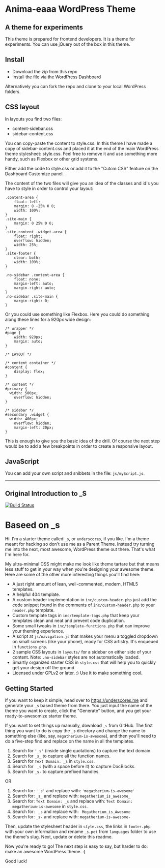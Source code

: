 Anima-eaaa WordPress Theme
===

## A theme for experiments

This theme is prepared for frontend developers. It is a theme for experiments. You can use jQuery out of the box in this theme.


## Install

* Download the zip from this repo
* Install the file via the WordPress Dashboard

Alternatively you can fork the repo and clone to your local WordPress folders.


## CSS layout

In layouts you find two files:

* content-sidebar.css
* sidebar-content.css

You can copy-paste the content to style.css. In this theme I have made a copy of sidebar-content.css and placed it at the end of the main WordPress theme stylesheet: style.css. Feel free to remove it and use something more handy, such as Flexbox or other grid systems.

Either add the code to style.css or add it to the "Cutom CSS" feature on the Dashboard Customize panel.

The content of the two files will give you an idea of the classes and id's you have to style in order to control your layout:

~~~~
.content-area {
	float: left;
	margin: 0 -25% 0 0;
	width: 100%;
}
.site-main {
	margin: 0 25% 0 0;
}
.site-content .widget-area {
	float: right;
	overflow: hidden;
	width: 25%;
}
.site-footer {
	clear: both;
	width: 100%;
}

.no-sidebar .content-area {
	float: none;
	margin-left: auto;
	margin-right: auto;
}
.no-sidebar .site-main {
	margin-right: 0;
}
~~~~

Or you could use something like Flexbox. Here you could do something along these lines for a 920px wide design:

~~~~
/* wrapper */
#page {
	width: 920px;
	margin: auto;
}

/* LAYOUT */

/* content container */
#content {
	display: flex;
}

/* content */
#primary {
  width: 500px;
	overflow: hidden;
}

/* sidebar */
#secondary .widget {
  width: 400px;
	overflow: hidden;
	margin-left: 20px;
}
~~~~

This is enough to give you the basic idea of the drill. Of course the next step would be to add a few breakpoints in order to create a responsive layout.



## JavaScript

You can add your own script and snibbets in the file: `js/myScript.js`.


----

## Original Introduction to _S

[![Build Status](https://travis-ci.org/Automattic/_s.svg?branch=master)](https://travis-ci.org/Automattic/_s)

Baseed on _s
===

Hi. I'm a starter theme called `_s`, or `underscores`, if you like. I'm a theme meant for hacking so don't use me as a Parent Theme. Instead try turning me into the next, most awesome, WordPress theme out there. That's what I'm here for.

My ultra-minimal CSS might make me look like theme tartare but that means less stuff to get in your way when you're designing your awesome theme. Here are some of the other more interesting things you'll find here:

* A just right amount of lean, well-commented, modern, HTML5 templates.
* A helpful 404 template.
* A custom header implementation in `inc/custom-header.php` just add the code snippet found in the comments of `inc/custom-header.php` to your `header.php` template.
* Custom template tags in `inc/template-tags.php` that keep your templates clean and neat and prevent code duplication.
* Some small tweaks in `inc/template-functions.php` that can improve your theming experience.
* A script at `js/navigation.js` that makes your menu a toggled dropdown on small screens (like your phone), ready for CSS artistry. It's enqueued in `functions.php`.
* 2 sample CSS layouts in `layouts/` for a sidebar on either side of your content.
Note: `.no-sidebar` styles are not automatically loaded.
* Smartly organized starter CSS in `style.css` that will help you to quickly get your design off the ground.
* Licensed under GPLv2 or later. :) Use it to make something cool.

Getting Started
---------------

If you want to keep it simple, head over to https://underscores.me and generate your `_s` based theme from there. You just input the name of the theme you want to create, click the "Generate" button, and you get your ready-to-awesomize starter theme.

If you want to set things up manually, download `_s` from GitHub. The first thing you want to do is copy the `_s` directory and change the name to something else (like, say, `megatherium-is-awesome`), and then you'll need to do a five-step find and replace on the name in all the templates.

1. Search for `'_s'` (inside single quotations) to capture the text domain.
2. Search for `_s_` to capture all the function names.
3. Search for `Text Domain: _s` in `style.css`.
4. Search for <code>&nbsp;_s</code> (with a space before it) to capture DocBlocks.
5. Search for `_s-` to capture prefixed handles.

OR

1. Search for: `'_s'` and replace with: `'megatherium-is-awesome'`
2. Search for: `_s_` and replace with: `megatherium_is_awesome_`
3. Search for: `Text Domain: _s` and replace with: `Text Domain: megatherium-is-awesome` in `style.css`.
4. Search for: <code>&nbsp;_s</code> and replace with: <code>&nbsp;Megatherium_is_Awesome</code>
5. Search for: `_s-` and replace with: `megatherium-is-awesome-`

Then, update the stylesheet header in `style.css`, the links in `footer.php` with your own information and rename `_s.pot` from `languages` folder to use the theme's slug. Next, update or delete this readme.

Now you're ready to go! The next step is easy to say, but harder to do: make an awesome WordPress theme. :)

Good luck!
